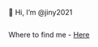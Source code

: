 👋 Hi, I’m @jiny2021

<img src="https://c.tenor.com/KnKvTRuJZPIAAAAC/gordon-ramsay-hells-kitchen.gif" alt="">

Where to find me - <a href="https://github.com/jiny2021">Here</a>
